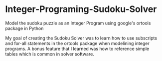 # Integer-Programing-Sudoku-Solver
Model the sudoku puzzle as an Integer Program using google's ortools package in Python


My goal of creating the Sudoku Solver was to learn how to use subscripts and for-all statements in the ortools package when modelining integer programs.  A bonus feature that I learned was how to reference simple tables which is common in solver software.

